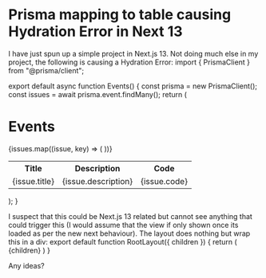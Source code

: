 
# Prisma mapping to table causing Hydration Error in Next 13

I have just spun up a simple project in Next.js 13. Not doing much else in my project, the following is causing a Hydration Error:
import { PrismaClient } from "@prisma/client";

export default async function Events() {
  const prisma = new PrismaClient();
  const issues = await prisma.event.findMany();
  return (
    <div>
      <h1>Events</h1>
      <table>
        <tr>
          <th>Title</th>
          <th>Description</th>
          <th>Code</th>
        </tr>
        {issues.map((issue, key) => (
          <tr key={key}>
            <td>{issue.title}</td>
            <td>{issue.description}</td>
            <td>{issue.code}</td>
          </tr>
        ))}
      </table>
    </div>
  );
}

I suspect that this could be Next.js 13 related but cannot see anything that could trigger this (I would assume that the view if only shown once its loaded as per the new next behaviour).
The layout does nothing but wrap this in a div:
export default function RootLayout({ children }) {
  return (
    <html lang="en">
      <head>
        <title>App</title>
        <meta name="description" />
      </head>
      <body>{children}</body>
    </html>
  )
}

Any ideas?

        
